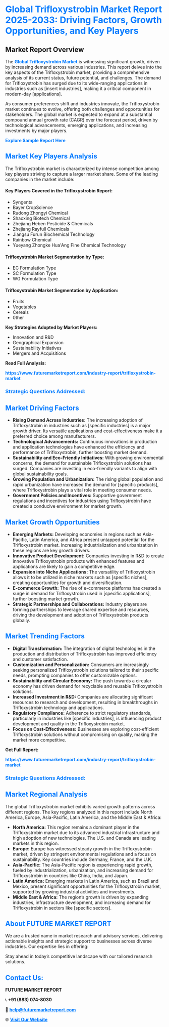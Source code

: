 <h1 style="color: #007BFF;">Global Trifloxystrobin Market Report 2025-2033: Driving Factors, Growth Opportunities, and Key Players</h1>

<section id="overview">
<h2>Market Report Overview</h2>
<p>The <a href="https://www.futuremarketreport.com/industry-report/trifloxystrobin-market" style="color: #007BFF; text-decoration: none;"><strong>Global Trifloxystrobin Market</strong></a> is witnessing significant growth, driven by increasing demand across various industries. This report delves into the key aspects of the Trifloxystrobin market, providing a comprehensive analysis of its current status, future potential, and challenges. The demand for Trifloxystrobin has surged due to its wide-ranging applications in industries such as [insert industries], making it a critical component in modern-day [applications].</p>
<p>As consumer preferences shift and industries innovate, the Trifloxystrobin market continues to evolve, offering both challenges and opportunities for stakeholders. The global market is expected to expand at a substantial compound annual growth rate (CAGR) over the forecast period, driven by technological advancements, emerging applications, and increasing investments by major players.</p>
</section>

<section id="overview">
<p><a href="https://www.futuremarketreport.com/request-sample/reportId=89120" style="color: #007BFF; text-decoration: none;"><strong>Explore Sample Report Here</strong></a></p>
</section>

<section id="key-players">
<h2 style="color: #007BFF;">Market Key Players Analysis</h2>
<p>The Trifloxystrobin market is characterized by intense competition among key players striving to capture a larger market share. Some of the leading companies in the market include:</p>
<h4>Key Players Covered in the Trifloxystrobin Report:</h4>
<ul><li>Syngenta</li><li>Bayer CropScience</li><li>Rudong Zhongyi Chemical</li><li>Shaoxing Biotech Chemical</li><li>Zhejiang Heben Pesticide &amp; Chemicals</li><li>Zhejiang Rayfull Chemicals</li><li>Jiangsu Furun Biochemical Technology</li><li>Rainbow Chemical</li><li>Yueyang Zhongke Hua&#039;Ang Fine Chemical Technology</li></ul>
<h4>Trifloxystrobin Market Segmentation by Type:</h4>
<ul><li>EC Formulation Type</li><li>SC Formulation Type</li><li>WG Formulation Type</li></ul>

<h4>Trifloxystrobin Market Segmentation by Application:</h4>
<ul><li>Fruits</li><li>Vegetables</li><li>Cereals</li><li>0ther</li></ul>
<p><strong>Key Strategies Adopted by Market Players:</strong></p>
<ul>
<li>Innovation and R&D</li>
<li>Geographical Expansion</li>
<li>Sustainability Initiatives</li>
<li>Mergers and Acquisitions</li>
</ul>
</section>

<section>
<p><strong>Read Full Analysis: </strong></p><a href="https://www.futuremarketreport.com/industry-report/trifloxystrobin-market" style="color: #007BFF; text-decoration: none;"><strong>https://www.futuremarketreport.com/industry-report/trifloxystrobin-market</strong></a>
<h3 style="color: #007BFF;">Strategic Questions Addressed:</h3>
</section>

<section id="driving-factors">
<h2 style="color: #007BFF;">Market Driving Factors</h2>
<ul>
<li><strong>Rising Demand Across Industries:</strong> The increasing adoption of Trifloxystrobin in industries such as [specific industries] is a major growth driver. Its versatile applications and cost-effectiveness make it a preferred choice among manufacturers.</li>
<li><strong>Technological Advancements:</strong> Continuous innovations in production and application technologies have enhanced the efficiency and performance of Trifloxystrobin, further boosting market demand.</li>
<li><strong>Sustainability and Eco-Friendly Initiatives:</strong> With growing environmental concerns, the demand for sustainable Trifloxystrobin solutions has surged. Companies are investing in eco-friendly variants to align with global sustainability goals.</li>
<li><strong>Growing Population and Urbanization:</strong> The rising global population and rapid urbanization have increased the demand for [specific products], where Trifloxystrobin plays a vital role in meeting consumer needs.</li>
<li><strong>Government Policies and Incentives:</strong> Supportive government regulations and incentives for industries using Trifloxystrobin have created a conducive environment for market growth.</li>
</ul>
</section>

<section id="growth-opportunities">
<h2 style="color: #007BFF;">Market Growth Opportunities</h2>
<ul>
<li><strong>Emerging Markets:</strong> Developing economies in regions such as Asia-Pacific, Latin America, and Africa present untapped potential for the Trifloxystrobin market. Increasing industrialization and urbanization in these regions are key growth drivers.</li>
<li><strong>Innovative Product Development:</strong> Companies investing in R&D to create innovative Trifloxystrobin products with enhanced features and applications are likely to gain a competitive edge.</li>
<li><strong>Expansion into Niche Applications:</strong> The versatility of Trifloxystrobin allows it to be utilized in niche markets such as [specific niches], creating opportunities for growth and diversification.</li>
<li><strong>E-commerce Growth:</strong> The rise of e-commerce platforms has created a surge in demand for Trifloxystrobin used in [specific applications], further boosting market growth.</li>
<li><strong>Strategic Partnerships and Collaborations:</strong> Industry players are forming partnerships to leverage shared expertise and resources, driving the development and adoption of Trifloxystrobin products globally.</li>
</ul>
</section>

<section id="trending-factors">
<h2 style="color: #007BFF;">Market Trending Factors</h2>
<ul>
<li><strong>Digital Transformation:</strong> The integration of digital technologies in the production and distribution of Trifloxystrobin has improved efficiency and customer satisfaction.</li>
<li><strong>Customization and Personalization:</strong> Consumers are increasingly seeking personalized Trifloxystrobin solutions tailored to their specific needs, prompting companies to offer customizable options.</li>
<li><strong>Sustainability and Circular Economy:</strong> The push towards a circular economy has driven demand for recyclable and reusable Trifloxystrobin solutions.</li>
<li><strong>Increased Investment in R&D:</strong> Companies are allocating significant resources to research and development, resulting in breakthroughs in Trifloxystrobin technology and applications.</li>
<li><strong>Regulatory Compliance:</strong> Adherence to strict regulatory standards, particularly in industries like [specific industries], is influencing product development and quality in the Trifloxystrobin market.</li>
<li><strong>Focus on Cost-Effectiveness:</strong> Businesses are exploring cost-efficient Trifloxystrobin solutions without compromising on quality, making the market more competitive.</li>
</ul>
</section>

<section>
<p><strong>Get Full Report: </strong></p><a href="https://www.futuremarketreport.com/industry-report/trifloxystrobin-market" style="color: #007BFF; text-decoration: none;"><strong>https://www.futuremarketreport.com/industry-report/trifloxystrobin-market</strong></a>
<h3 style="color: #007BFF;">Strategic Questions Addressed:</h3>
</section>


<section id="regional-analysis">
<h2 style="color: #007BFF;">Market Regional Analysis</h2>
<p>The global Trifloxystrobin market exhibits varied growth patterns across different regions. The key regions analyzed in this report include North America, Europe, Asia-Pacific, Latin America, and the Middle East & Africa:</p>
<ul>
<li><strong>North America:</strong> This region remains a dominant player in the Trifloxystrobin market due to its advanced industrial infrastructure and high adoption of new technologies. The U.S. and Canada are leading markets in this region.</li>
<li><strong>Europe:</strong> Europe has witnessed steady growth in the Trifloxystrobin market, driven by stringent environmental regulations and a focus on sustainability. Key countries include Germany, France, and the U.K.</li>
<li><strong>Asia-Pacific:</strong> The Asia-Pacific region is experiencing rapid growth, fueled by industrialization, urbanization, and increasing demand for Trifloxystrobin in countries like China, India, and Japan.</li>
<li><strong>Latin America:</strong> Emerging markets in Latin America, such as Brazil and Mexico, present significant opportunities for the Trifloxystrobin market, supported by growing industrial activities and investments.</li>
<li><strong>Middle East & Africa:</strong> The region’s growth is driven by expanding industries, infrastructure development, and increasing demand for Trifloxystrobin in sectors like [specific sectors].</li>
</ul>
</section>

<footer>
<h2 style="color: #007BFF;">About FUTURE MARKET REPORT</h2>
<p>We are a trusted name in market research and advisory services, delivering actionable insights and strategic support to businesses across diverse industries. Our expertise lies in offering:</p>

<p>Stay ahead in today’s competitive landscape with our tailored research solutions.</p>

<h2 style="color: #007BFF;">Contact Us:</h2>
<p><strong>FUTURE MARKET REPORT</strong></p>
<p>📞 <strong>+91 (883) 074-8030</strong></p>
<p>📧 <strong><a href="mailto:help@futuremarketreport.com" style="color: #007BFF;">help@futuremarketreport.com</a></strong></p>
<p>🌐 <strong><a href="https://www.futuremarketreport.com/" style="color: #007BFF;">Visit Our Website</a></strong></p>
</footer>